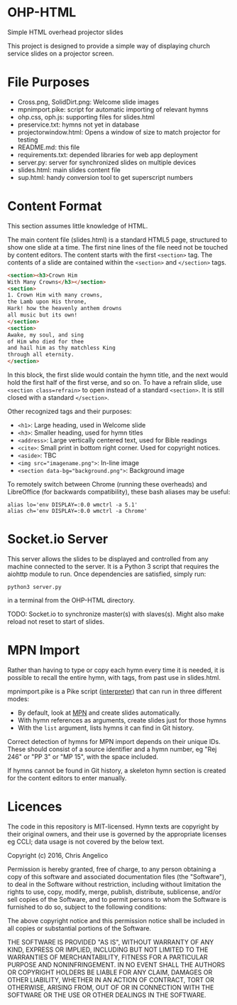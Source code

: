 # OHP-HTML
Simple HTML overhead projector slides

This project is designed to provide a simple way of displaying church service
slides on a projector screen.

File Purposes
=============

- Cross.png, SolidDirt.png: Welcome slide images
- mpnimport.pike: script for automatic importing of relevant hymns
- ohp.css, oph.js: supporting files for slides.html
- preservice.txt: hymns not yet in database
- projectorwindow.html: Opens a window of size to match projector for testing
- README.md: this file
- requirements.txt: depended libraries for web app deployment
- server.py: server for synchronized slides on multiple devices
- slides.html: main slides content file
- sup.html: handy conversion tool to get superscript numbers

Content Format
==============

This section assumes little knowledge of HTML.

The main content file (slides.html) is a standard HTML5 page, structured to
show one slide at a time. The first nine lines of the file need not be touched
by content editors. The content starts with the first `<section>` tag. The
contents of a slide are contained within the `<section>` and `</section>` tags.

```html
<section><h3>Crown Him
With Many Crowns</h3></section>
<section>
1. Crown Him with many crowns,
the Lamb upon His throne,
Hark! how the heavenly anthem drowns
all music but its own!
</section>
<section>
Awake, my soul, and sing
of Him who died for thee
and hail him as thy matchless King
through all eternity.
</section>
```

In this block, the first slide would contain the hymn title, and the next would
hold the first half of the first verse, and so on. To have a refrain slide, use
`<section class=refrain>` to open instead of a standard `<section>`. It is
still closed with a standard `</section>`.

Other recognized tags and their purposes:

- `<h1>`: Large heading, used in Welcome slide
- `<h3>`: Smaller heading, used for hymn titles
- `<address>`: Large vertically centered text, used for Bible readings
- `<cite>`: Small print in bottom right corner. Used for copyright notices.
- `<aside>`: TBC
- `<img src="imagename.png">`: In-line image
- `<section data-bg="background.png">`: Background image

To remotely switch between Chrome (running these overheads) and LibreOffice
(for backwards compatibility), these bash aliases may be useful:

    alias lo='env DISPLAY=:0.0 wmctrl -a 5.1'
    alias ch='env DISPLAY=:0.0 wmctrl -a Chrome'

Socket.io Server
================

This server allows the slides to be displayed and controlled from any machine
connected to the server. It is a Python 3 script that requires the aiohttp
module to run. Once dependencies are satisfied, simply run:

    python3 server.py
    
in a terminal from the OHP-HTML directory.

TODO: Socket.io to synchronize master(s) with slaves(s). Might also make reload
not reset to start of slides.

MPN Import
==========

Rather than having to type or copy each hymn every time it is needed, it is
possible to recall the entire hymn, with tags, from past use in slides.html.

mpnimport.pike is a Pike script ([interpreter](https://pike.lysator.liu.se/))
that can run in three different modes:
- By default, look at [MPN][1] and create slides automatically.
- With hymn references as arguments, create slides just for those hymns
- With the `list` argument, lists hymns it can find in Git history.

Correct detection of hymns for MPN import depends on their unique IDs. These
should consist of a source identifier and a hymn number, eg "Rej 246" or "PP 3"
or "MP 15", with the space included.

If hymns cannot be found in Git history, a skeleton hymn section is created for
the content editors to enter manually.

Licences
========

The code in this repository is MIT-licensed. Hymn texts are copyright by their
original owners, and their use is governed by the appropriate licenses eg CCLI;
data usage is not covered by the below text.

Copyright (c) 2016, Chris Angelico

Permission is hereby granted, free of charge, to any person obtaining a copy of 
this software and associated documentation files (the "Software"), to deal in 
the Software without restriction, including without limitation the rights to 
use, copy, modify, merge, publish, distribute, sublicense, and/or sell copies 
of the Software, and to permit persons to whom the Software is furnished to do 
so, subject to the following conditions:

The above copyright notice and this permission notice shall be included in all 
copies or substantial portions of the Software.

THE SOFTWARE IS PROVIDED "AS IS", WITHOUT WARRANTY OF ANY KIND, EXPRESS OR 
IMPLIED, INCLUDING BUT NOT LIMITED TO THE WARRANTIES OF MERCHANTABILITY, 
FITNESS FOR A PARTICULAR PURPOSE AND NONINFRINGEMENT. IN NO EVENT SHALL THE 
AUTHORS OR COPYRIGHT HOLDERS BE LIABLE FOR ANY CLAIM, DAMAGES OR OTHER 
LIABILITY, WHETHER IN AN ACTION OF CONTRACT, TORT OR OTHERWISE, ARISING FROM, 
OUT OF OR IN CONNECTION WITH THE SOFTWARE OR THE USE OR OTHER DEALINGS IN THE 
SOFTWARE.

[1]: http://gideon.kepl.com.au:8000/mpn_read.html#sundaymusic
